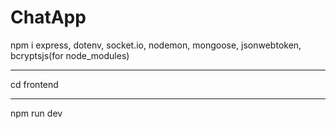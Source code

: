 # ChatApp
npm i express, dotenv, socket.io, nodemon, mongoose, jsonwebtoken, bcryptsjs(for node_modules)<hr>
cd frontend<hr>
npm run dev
